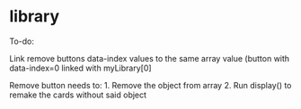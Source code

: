 # library

To-do:

Link remove buttons data-index values to the same array value (button with data-index=0 linked with
myLibrary[0]

Remove button needs to: 
	1. Remove the object from array
	2. Run display() to remake the cards without said object
